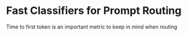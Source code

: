 # Fast Classifiers for Prompt Routing
Time to first token is an important metric to keep in mind when routing 
